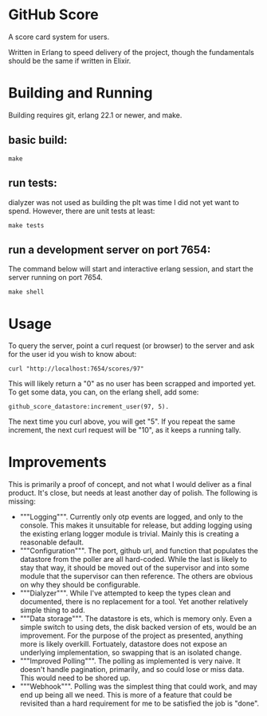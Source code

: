 GitHub Score
=====

A score card system for users.

Written in Erlang to speed delivery of the project, though the fundamentals
should be the same if written in Elixir.

Building and Running
=====

Building requires git, erlang 22.1 or newer, and make.

## basic build:

    make

## run tests:

dialyzer was not used as building the plt was time I did not yet want to spend.
However, there are unit tests at least:

    make tests

## run a development server on port 7654:

The command below will start and interactive erlang session, and start the
server running on port 7654.

    make shell

Usage
=====

To query the server, point a curl request (or browser) to the server and ask
for the user id you wish to know about:

    curl "http://localhost:7654/scores/97"

This will likely return a "0" as no user has been scrapped and imported yet. To
get some data, you can, on the erlang shell, add some:

    github_score_datastore:increment_user(97, 5).

The next time you curl above, you will get "5". If you repeat the same increment,
the next curl request will be "10", as it keeps a running tally.

Improvements
=====

This is primarily a proof of concept, and not what I would deliver as a final
product. It's close, but needs at least another day of polish. The following
is missing:

* """Logging""". Currently only otp events are logged, and only to the console. This
makes it unsuitable for release, but adding logging using the existing erlang
logger module is trivial. Mainly this is creating a reasonable default.
* """Configuration""". The port, github url, and function that populates the datastore
from the poller are all hard-coded. While the last is likely to stay that way,
it should be moved out of the supervisor and into some module that the supervisor
can then reference. The others are obvious on why they should be configurable.
* """Dialyzer""". While I've attempted to keep the types clean and documented, there
is no replacement for a tool. Yet another relatively simple thing to add.
* """Data storage""". The datastore is ets, which is memory only. Even a simple
switch to using dets, the disk backed version of ets, would be an improvement.
For the purpose of the project as presented, anything more is likely overkill.
Fortuately, datastore does not expose an underlying implementation, so swapping
that is an isolated change.
* """Improved Polling""". The polling as implemented is very naive. It doesn't
handle pagination, primarily, and so could lose or miss data. This would need to
be shored up.
* """Webhook""". Polling was the simplest thing that could work, and may end up
being all we need. This is more of a feature that could be revisited than a
hard requirement for me to be satisfied the job is "done".
